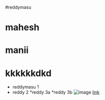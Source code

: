 #reddymasu
# mahesh
# manii
# kkkkkkdkd
* reddymasu 1
* reddy 2
    *reddy 3a
    *reddy 3b
![image](https://cdn.dnaindia.com/sites/default/files/styles/full/public/2021/02/01/954259-viratkohli-anushkasharma-vamika.jpg)
[link](https://infytq.onwingspan.com/en/page/home)
